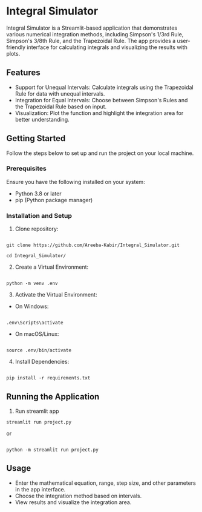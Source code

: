 # Integral Simulator
Integral Simulator is a Streamlit-based application that demonstrates various numerical integration methods, including Simpson's 1/3rd Rule, Simpson's 3/8th Rule, and the Trapezoidal Rule. The app provides a user-friendly interface for calculating integrals and visualizing the results with plots.

## Features
- Support for Unequal Intervals: Calculate integrals using the Trapezoidal Rule for data with unequal intervals.
- Integration for Equal Intervals: Choose between Simpson's Rules and the Trapezoidal Rule based on input.
- Visualization: Plot the function and highlight the integration area for better understanding.

## Getting Started
Follow the steps below to set up and run the project on your local machine.

### Prerequisites
Ensure you have the following installed on your system:

- Python 3.8 or later
- pip (Python package manager)

### Installation and Setup

1. Clone repository:
```

git clone https://github.com/Areeba-Kabir/Integral_Simulator.git

cd Integral_Simulator/

```
2. Create a Virtual Environment:
```

python -m venv .env

```
3. Activate the Virtual Environment:
- On Windows:
```

.env\Scripts\activate

```
- On macOS/Linux:

```

source .env/bin/activate

```
4. Install Dependencies:
```

pip install -r requirements.txt

```

## Running the Application
1. Run streamlit app

```
streamlit run project.py

```

or 

```

python -m streamlit run project.py

```

## Usage
- Enter the mathematical equation, range, step size, and other parameters in the app interface.
- Choose the integration method based on intervals.
- View results and visualize the integration area.